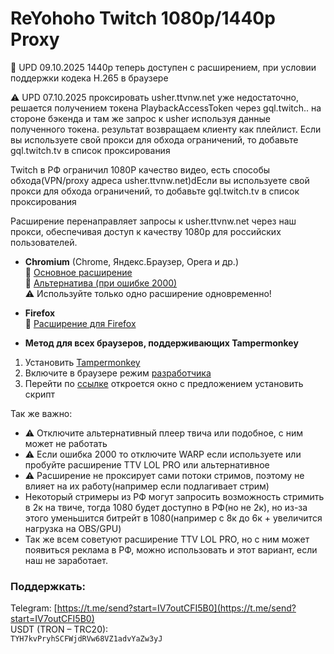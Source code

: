 
# ReYohoho Twitch 1080p/1440p Proxy
🚀 UPD 09.10.2025 1440p теперь доступен с расширением, при условии поддержки кодека H.265 в браузере

⚠️ UPD 07.10.2025 проксировать usher.ttvnw.net уже недостаточно, решается получением токена PlaybackAccessToken через gql.twitch.. на стороне бэкенда и там же запрос к usher используя данные полученного токена. результат возвращаем клиенту как плейлист. 
Если вы используете свой прокси для обхода ограничений, то добавьте gql.twitch.tv в список проксирования

Twitch в РФ ограничил 1080P качество видео, есть способы обхода(VPN/proxy адреса usher.ttvnw.net)dЕсли вы используете свой прокси для обхода ограничений, то добавьте gql.twitch.tv в список проксирования

Расширение перенаправляет запросы к usher.ttvnw.net через наш прокси, обеспечивая доступ к качеству 1080p для российских пользователей.

- **Chromium** (Chrome, Яндекс.Браузер, Opera и др.)  
  🔹 [Основное расширение](https://chromewebstore.google.com/detail/reyohoho-twitch-proxy/ohgphcndclpcmbglhldmnagagdbmkoef?authuser=0&hl=ru)  
  🔹 [Альтернатива (при ошибке 2000)](https://chromewebstore.google.com/detail/twitch-enhanced-viewer/pnhhdhhcadcjfckjhpmjneldiegbojfb)  
  ⚠️ Используйте только одно расширение одновременно!

- **Firefox**  
  🔹 [Расширение для Firefox](https://addons.mozilla.org/ru/firefox/addon/reyohoho-twitch-proxy)

- **Метод для всех браузеров, поддерживающих Tampermonkey**  
 1. Установить [Tampermonkey](https://www.tampermonkey.net/)
 2. Включите в браузере режим [разработчика](https://www.tampermonkey.net/faq.php?locale=en#Q209)
 3. Перейти по [ссылке](https://github.com/reyohoho/twitch_quality_proxy/raw/refs/heads/userscript/twitch.user.js) откроется окно с предложением установить скрипт
   
Так же важно:
 - ⚠️ Отключите альтернативный плеер твича или подобное, с ним может не работать
 - ⚠️ Если ошибка 2000
   то отключите WARP если используете или пробуйте расширение TTV LOL PRO или альтернативное
 - ⚠️ Расширение не проксирует сами потоки стримов,
   поэтому не влияет на их работу(например если подлагивает стрим)
 - Некоторый стримеры из РФ могут запросить возможность стримить в 2к на
   твиче, тогда 1080 будет доступно в РФ(но не 2к), но из-за этого
   уменьшится битрейт в 1080(например с 8к до 6к + увеличится нагрузка
   на OBS/GPU)
 - Так же всем советуют расширение TTV LOL PRO, но с ним может появиться реклама в РФ, можно использовать и этот вариант, если наш не заработает.
   

### Поддержкать:
 Telegram: [https://t.me/send?start=IV7outCFI5B0](https://t.me/send?start=IV7outCFI5B0)  
 USDT (TRON – TRC20):  
`TYH7kvPryhSCFWjdRVw68VZ1advYaZw3yJ`
